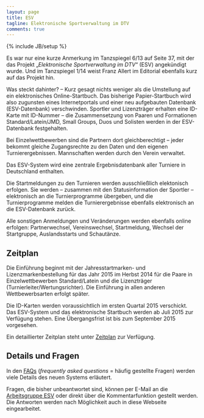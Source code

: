 ```yaml
---
layout: page
title: ESV
tagline: Elektronische Sportverwaltung im DTV
comments: true
---
```

{% include JB/setup %}

Es war nur eine kurze Anmerkung im Tanzspiegel 6/13 auf Seite 37, mit der das Projekt „*Elektronische Sportverwaltung im DTV*“ (ESV) angekündigt wurde. Und im Tanzspiegel 1/14 weist Franz Allert im Editorial ebenfalls kurz auf das Projekt hin. Was steckt dahinter? – Kurz gesagt nichts weniger als die Umstellung auf ein elektronisches Online-Startbuch. Das bisherige Papier-Startbuch wird also zugunsten eines Internetportals und einer neu aufgebauten Datenbank (ESV-Datenbank) verschwinden. Sportler und Lizenzträger erhalten eine ID-Karte mit ID-Nummer – die Zusammensetzung von Paaren und Formationen Standard/Latein/JMD, Small Groups, Duos und Solisten werden in der ESV-Datenbank festgehalten. 
Bei Einzelwettbewerben sind die Partnern dort gleichberechtigt – jeder bekommt gleiche Zugangsrechte zu den Daten und den eigenen Turnierergebnissen. Mannschaften werden durch den Verein verwaltet.Das ESV-System wird eine zentrale Ergebnisdatenbank aller Turniere in Deutschland enthalten.Die Startmeldungen zu den Turnieren werden ausschließlich elektonisch erfolgen. Sie werden – zusammen mit den Statusinformation der Sportler – elektronisch an die Turnierprogramme übergeben, und die Turnierprogramme melden die Turnierergebnisse ebenfalls elektronisch an die ESV-Datenbank zurück.Alle sonstigen Anmeldungen und Veränderungen werden ebenfalls online erfolgen: Partnerwechsel, Vereinswechsel, Startmeldung, Wechsel der Startgruppe, Auslandsstarts und Schautänze.## Zeitplan ##Die Einführung beginnt mit der Jahresstartmarken- und Lizenzmarkenbestellung für das Jahr 2015 im Herbst 2014 für die Paare in Einzelwettbewerben Standard/Latein und die Lizenzträger (Turnierleiter/Wertungsrichter). Die Einführung in allen anderen Wettbewerbsarten erfolgt später.Die ID-Karten werden voraussichtlich im ersten Quartal 2015 verschickt. Das ESV-System und das elektronische Startbuch werden ab Juli 2015 zur Verfügung stehen. Eine Übergangsfrist ist bis zum September 2015 vorgesehen.
Ein detaillierter Zeitplan steht unter [Zeitplan](esv/zeitplan.html) zur Verfügung.## Details und Fragen ##In den [FAQs](esv/faq.html) (*frequently asked questions* = häufig gestellte Fragen) werden viele Details des neuen Systems erläutert. 
Fragen, die bisher unbeantwortet sind, können per E-Mail an die [Arbeitsgruppe ESV](esv/arbeitsgruppe.html) oder direkt über die Kommentarfunktion gestellt werden. Die Antworten werden nach Möglichkeit auch in diese Webseite eingearbeitet.